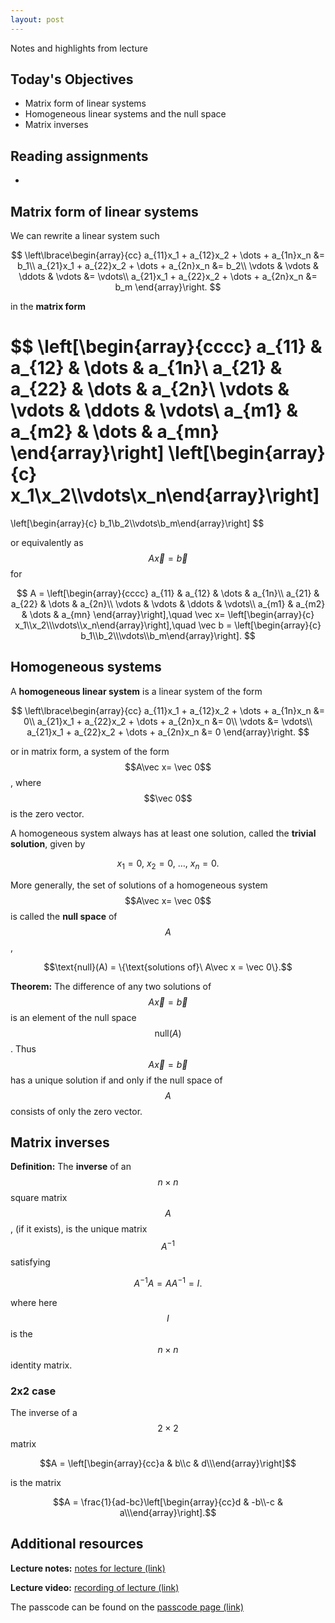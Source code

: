 ```yaml
---
layout: post
---
```


Notes and highlights from lecture

## Today's Objectives

* Matrix form of linear systems
* Homogeneous linear systems and the null space
* Matrix inverses

## Reading assignments

*  


## Matrix form of linear systems

We can rewrite a linear system such 

$$
\left\lbrace\begin{array}{cc}
a_{11}x_1 + a_{12}x_2 + \dots + a_{1n}x_n &= b_1\\
a_{21}x_1 + a_{22}x_2 + \dots + a_{2n}x_n &= b_2\\
\vdots & \vdots & \ddots & \vdots &= \vdots\\
a_{21}x_1 + a_{22}x_2 + \dots + a_{2n}x_n &= b_m
\end{array}\right.
$$

in the **matrix form**

$$
\left[\begin{array}{cccc}
a_{11} & a_{12} & \dots & a_{1n}\\
a_{21} & a_{22} & \dots & a_{2n}\\
\vdots & \vdots & \ddots & \vdots\\
a_{m1} & a_{m2} & \dots & a_{mn}
\end{array}\right]
\left[\begin{array}{c} x_1\\x_2\\\vdots\\x_n\end{array}\right]
=
\left[\begin{array}{c} b_1\\b_2\\\vdots\\b_m\end{array}\right]
$$

or equivalently as $$A\vec x = \vec b$$ for

$$
A = \left[\begin{array}{cccc}
a_{11} & a_{12} & \dots & a_{1n}\\
a_{21} & a_{22} & \dots & a_{2n}\\
\vdots & \vdots & \ddots & \vdots\\
a_{m1} & a_{m2} & \dots & a_{mn}
\end{array}\right],\quad \vec x= \left[\begin{array}{c} x_1\\x_2\\\vdots\\x_n\end{array}\right],\quad \vec b =
\left[\begin{array}{c} b_1\\b_2\\\vdots\\b_m\end{array}\right].
$$

## Homogeneous systems

A **homogeneous linear system** is a linear system of the form

$$
\left\lbrace\begin{array}{cc}
a_{11}x_1 + a_{12}x_2 + \dots + a_{1n}x_n &= 0\\
a_{21}x_1 + a_{22}x_2 + \dots + a_{2n}x_n &= 0\\
\vdots &= \vdots\\
a_{21}x_1 + a_{22}x_2 + \dots + a_{2n}x_n &= 0
\end{array}\right.
$$

or in matrix form, a system of the form $$A\vec x= \vec 0$$, where $$\vec 0$$ is the zero vector.

A homogeneous system always has at least one solution, called the **trivial solution**, given by

$$x_1 = 0,\ x_2 = 0,\ \dots,\ x_n = 0.$$

More generally, the set of solutions of a homogeneous system $$A\vec x= \vec 0$$ is called the **null space** of $$A$$,

$$\text{null}(A) = \{\text{solutions of}\ A\vec x = \vec 0\}.$$


**Theorem:**  The difference of any two solutions of $$A\vec x=\vec b$$ is an element of the null space $$\text{null}(A)$$.  Thus $$A\vec x = \vec b$$ has a unique solution if and only if the null space of $$A$$ consists of only the zero vector.


## Matrix inverses

**Definition:** The **inverse** of an $$n\times n$$ square matrix $$A$$, (if it exists), is the unique matrix $$A^{-1}$$ satisfying

$$A^{-1}A = AA^{-1} = I.$$

where here $$I$$ is the $$n\times n$$ identity matrix.

### 2x2 case

The inverse of a $$2\times 2$$ matrix

$$A = \left[\begin{array}{cc}a & b\\c & d\\\end{array}\right]$$

is the matrix

$$A = \frac{1}{ad-bc}\left[\begin{array}{cc}d & -b\\-c & a\\\end{array}\right].$$

## Additional resources

**Lecture notes:** <a target="_parent" href="https://wcasper.github.io/math107spring2021/extras/notes/2021-04-19-Note-09-47.pdf">notes for lecture (link)</a>

**Lecture video:** <a target="_parent" href="https://fullerton.zoom.us/rec/share/r5Z-GAn6Vg029CldFDm3cs9bj8x4xfVUwqK7S9-FKim-KI7ei7omCcbNNbA6iRM-.frKe9iYGkr86uEzH">recording of lecture (link)</a>

The passcode can be found on the <a target="_parent" href="https://csufullerton.instructure.com/courses/3127326/pages/video-lecture-keys">passcode page (link)</a>


